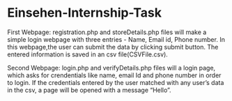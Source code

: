 # Einsehen-Internship-Task
First Webpage: 
registration.php and storeDetails.php files will make a simple login webpage with three entries - Name, Email id, Phone number. 
In this webpage,the user can submit the data by clicking submit button. The entered information is saved in an csv file(CSVFile.csv).

Second Webpage: 
login.php and verifyDetails.php files will a login page, which asks for crendentials like name, email Id and phone number in order to login. 
If the credentials entered by the user matched with any user’s data in the csv, a page will be opened with a message “Hello”.
